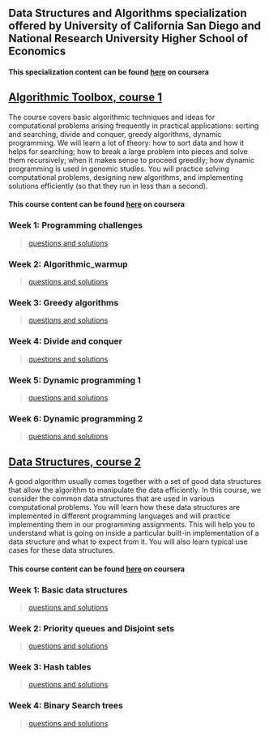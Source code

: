 ## Data Structures and Algorithms specialization offered by University of California San Diego and National Research University Higher School of Economics  

#### This specialization content can be found [here](https://www.coursera.org/specializations/data-structures-algorithms) on coursera  

## [Algorithmic Toolbox, course 1](https://github.com/akashlilhare/DSA/tree/master/Algorithmic%20Toolbox)  

<p>
The course covers basic algorithmic techniques and ideas for computational problems arising frequently in practical applications: sorting and searching, divide and conquer, greedy algorithms, dynamic programming. We will learn a lot of theory: how to sort data and how it helps for searching; how to break a large problem into pieces and solve them recursively; when it makes sense to proceed greedily; how dynamic programming is used in genomic studies. You will practice solving computational problems, designing new algorithms, and implementing solutions efficiently (so that they run in less than a second).
</p>
        
#### This course content can be found [here](https://www.coursera.org/learn/algorithmic-toolbox/) on coursera

### Week 1: Programming challenges
>[questions and solutions](https://github.com/akashlilhare/dsa-coursea/tree/master/Algorithmic%20Toolbox/week1_programming_challengess)   


### Week 2: Algorithmic_warmup
>[questions and solutions](https://github.com/akashlilhare/DSA/tree/master/Algorithmic%20Toolbox/week2_algorithmic_warmup)  


### Week 3: Greedy algorithms
>[questions and solutions](https://github.com/akashlilhare/DSA/tree/master/Algorithmic%20Toolbox/week3_greedy_algorithms)  


### Week 4: Divide and conquer
>[questions and solutions](https://github.com/akashlilhare/DSA/tree/master/Algorithmic%20Toolbox/week4_divide_and_conquer)  


### Week 5: Dynamic programming 1
>[questions and solutions](https://github.com/akashlilhare/DSA/tree/master/Algorithmic%20Toolbox/week5_dynamic_programming1)  

### Week 6: Dynamic programming 2
>[questions and solutions](https://github.com/akashlilhare/DSA/tree/master/Algorithmic%20Toolbox/week6_dynamic_programming2)  



## [Data Structures, course 2](https://github.com/sudheernaidu53/Data-Structures-and-Algorithms-specialization-University-of-California-San-Diego/tree/master/course%202%20-%20Data%20Structures)  
<p>
A good algorithm usually comes together with a set of good data structures that allow the algorithm to manipulate the data efficiently. In this course, we consider the common data structures that are used in various computational problems. You will learn how these data structures are implemented in different programming languages and will practice implementing them in our programming assignments. This will help you to understand what is going on inside a particular built-in implementation of a data structure and what to expect from it. You will also learn typical use cases for these data structures.
</p>

#### This course content can be found [here](https://www.coursera.org/learn/data-structures?specialization=data-structures-algorithms) on coursera

### Week 1: Basic data structures
>[questions and solutions](https://github.com/akashlilhare/DSA/tree/master/Data%20Structure/week1_basic_data_structures)   


### Week 2: Priority queues and Disjoint sets
>[questions and solutions](https://github.com/akashlilhare/DSA/tree/master/Data%20Structure/week2_priority_queues_and_disjoint_sets)  


### Week 3: Hash tables
>[questions and solutions](https://github.com/akashlilhare/DSA/tree/master/Data%20Structure/week3_hash_tables)  


### Week 4: Binary Search trees
>[questions and solutions](https://github.com/akashlilhare/DSA/tree/master/Data%20Structure/week4_binary_search_trees)  
